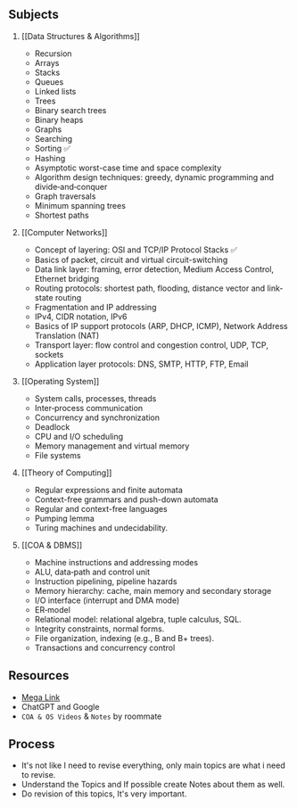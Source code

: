 ## Subjects

1. [[Data Structures & Algorithms]]
	- Recursion
	- Arrays
	- Stacks
	- Queues
	- Linked lists
	- Trees
	- Binary search trees
	- Binary heaps
	- Graphs
	- Searching
	- Sorting ✅
	- Hashing
	- Asymptotic worst-case time and space complexity
	- Algorithm design techniques: greedy, dynamic programming and divide‐and‐conquer
	- Graph traversals
	- Minimum spanning trees
	- Shortest paths

2. [[Computer Networks]]
	- Concept of layering: OSI and TCP/IP Protocol Stacks ✅
	- Basics of packet, circuit and virtual circuit-switching
	- Data link layer: framing, error detection, Medium Access Control, Ethernet bridging
	- Routing protocols: shortest path, flooding, distance vector and link-state routing
	- Fragmentation and IP addressing
	- IPv4, CIDR notation, IPv6
	- Basics of IP support protocols (ARP, DHCP, ICMP), Network Address Translation (NAT)
	- Transport layer: flow control and congestion control, UDP, TCP, sockets
	- Application layer protocols: DNS, SMTP, HTTP, FTP, Email

3. [[Operating System]]
	- System calls, processes, threads
	- Inter‐process communication
	- Concurrency and synchronization
	- Deadlock
	- CPU and I/O scheduling
	- Memory management and virtual memory
	- File systems

4. [[Theory of Computing]]
	- Regular expressions and finite automata
	- Context-free grammars and push-down automata
	- Regular and context-free languages
	- Pumping lemma
	- Turing machines and undecidability.

5. [[COA & DBMS]]
	- Machine instructions and addressing modes
	- ALU, data‐path and control unit
	- Instruction pipelining, pipeline hazards
	- Memory hierarchy: cache, main memory and secondary storage
	- I/O interface (interrupt and DMA mode)
	- ER‐model
	- Relational model: relational algebra, tuple calculus, SQL.
	- Integrity constraints, normal forms.
	- File organization, indexing (e.g., B and B+ trees).
	- Transactions and concurrency control

## Resources

- [Mega Link](https://mega.nz/folder/CVpmFSiB#7iF1YBhGUtCxOg-UvW_DFA)
- ChatGPT and Google
- `COA & OS Videos` & `Notes` by roommate

## Process

- It's not like I need to revise everything, only main topics are what i need to revise.
- Understand the Topics and If possible create Notes about them as well.
- Do revision of this topics, It's very important.